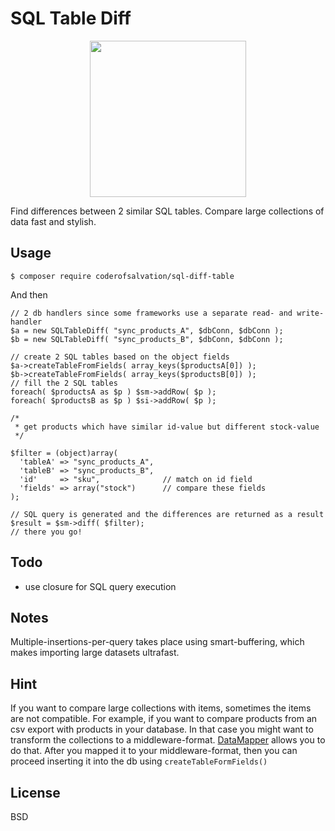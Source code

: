 SQL Table Diff 
==============

<p align="center">
  <img alt="" width="250" src="http://www.gifbin.com/bin/042014/1396457382_peeling_apples_with_power_drill.gif"/>
</p>
Find differences between 2 similar SQL tables. Compare large collections of data fast and stylish.

## Usage 

    $ composer require coderofsalvation/sql-diff-table

And then 

    // 2 db handlers since some frameworks use a separate read- and write-handler 
    $a = new SQLTableDiff( "sync_products_A", $dbConn, $dbConn );
    $b = new SQLTableDiff( "sync_products_B", $dbConn, $dbConn );

    // create 2 SQL tables based on the object fields 
    $a->createTableFromFields( array_keys($productsA[0]) );
    $b->createTableFromFields( array_keys($productsB[0]) );
    // fill the 2 SQL tables
    foreach( $productsA as $p ) $sm->addRow( $p );
    foreach( $productsB as $p ) $si->addRow( $p );

    /*
     * get products which have similar id-value but different stock-value
     */

    $filter = (object)array(
      'tableA' => "sync_products_A",
      'tableB' => "sync_products_B",
      'id'     => "sku",              // match on id field
      'fields' => array("stock")      // compare these fields
    );

    // SQL query is generated and the differences are returned as a result
    $result = $sm->diff( $filter);
    // there you go!

## Todo 

* use closure for SQL query execution

## Notes

Multiple-insertions-per-query takes place using smart-buffering, which makes importing large datasets ultrafast.

## Hint

If you want to compare large collections with items, sometimes the items are not compatible.
For example, if you want to compare products from an csv export with products in your database.
In that case you might want to transform the collections to a middleware-format.
[DataMapper](https://github.com/coderofsalvation/datamapper-minimal) allows you to do that.
After you mapped it to your middleware-format, then you can proceed inserting it into the db using `createTableFormFields()`

## License

BSD
